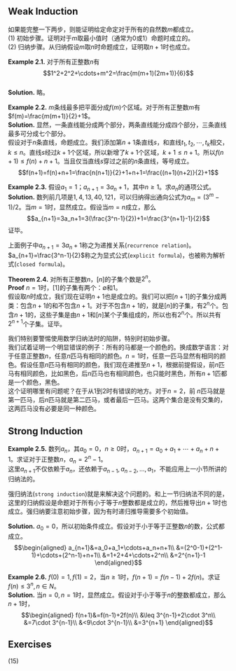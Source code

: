 ## Weak Induction
如果能完整一下两步，则能证明给定命定对于所有的自然数$m$都成立。  
(1) 初始步骤。证明对于$m$取最小值时（通常为0或1）命题时成立的。  
(2) 归纳步骤。从归纳假设$m$取$n$时命题成立，证明取$n+1$时也成立。

**Example 2.1.** 对于所有正整数$n$有
$$1^2+2^2+\cdots+m^2=\frac{m(m+1)(2m+1)}{6}$$  
**Solution.** 略。

**Example 2.2.** $m$条线最多把平面分成$f(m)$个区域。对于所有正整数$m$有$f(m)=\frac{m(m+1)}{2}+1$。  
**Solution.** 显然，一条直线能分成两个部分，两条直线能分成四个部分，三条直线最多可分成七个部分。  
假设对于$n$条直线，命题成立。我们添加第$n+1$条直线$s$，和直线$t_1,t_2,\cdots,t_k$相交，$k\leq n$。直线$s$经过$k+1$个区域，所以新增了$k+1$个区域，$k+1\leq n+1$。所以$f(n+1)\leq f(n)+n+1$。当且仅当直线$s$穿过之前的$n$条直线，等号成立。
$$f(n+1)=f(n)+n+1=\frac{n(n+1)}{2}+1+n+1=\frac{(n+1)(n+2)}{2}+1$$

**Example 2.3.** 假设$a_1=1$；$a_{n+1}=3a_n+1$，其中$n\geq 1$。求$a_n$的通项公式。  
**Solution.** 数列前几项是$1, 4, 13, 40, 121$，可以归纳得出通向公式为$a_m=(3^m-1)/2$。当$m=1$时，显然成立。假设当$m=n$成立，那么
$$a_{n+1}=3a_n+1=3(\frac{3^n-1}{2})+1=\frac{3^{n+1}-1}{2}$$
证毕。

上面例子中$a_{n+1}=3a_n+1$称之为递推关系(`recurrence relation`)。$a_{n+1}=\frac{3^n-1}{2}$称之为显式公式(`explicit formula`)，也被称为解析式(`closed formula`)。

**Theorem 2.4.** 对所有正整数$n$，$[n]$的子集个数是$2^n$。  
**Proof** $n=1$时，$[1]$的子集有两个：$\emptyset$和${1}$。  
假设取$n$时成立，我们现在证明$n+1$也是成立的。我们可以把$[n+1]$的子集分成两类：包含$n+1$的和不包含$n+1$。对于不包含$n+1$的，就是$[n]$的子集，有$2^n$个。包含$n+1$的，这些子集是由$n+1$和$[n]$某个子集组成的，所以也有$2^n$个。所以共有$2^{n+1}$个子集。证毕。

我们特别要警惕使用数学归纳法时的陷阱，特别时初始步骤。  
我们试着证明一个明显错误的例子：所有的马都是一个颜色的。换成数学语言：对于任意正整数$n$，任意$n$匹马有相同的颜色。$n=1$时，任意一匹马显然有相同的颜色。假设任意$n$匹马有相同的颜色，我们现在递推至$n+1$，根据前提假设，前$n$匹马有相同颜色，比如黑色，后$n$匹马也有相同颜色，也只能时黑色，所有$n+1$匹都是一个颜色，黑色。  
这个证明哪里有问题呢？在于从1到2时有错误的地方。对于$n=2$，前
$n$匹马就是第一匹马，后$n$匹马就是第二匹马，或者最后一匹马。这两个集合是没有交集的，这两匹马没有必要是同一种颜色。

## Strong Induction
**Example 2.5.** 数列${a_n}$，其$a_0=0$，$n\geq 0$时，$a_{n+1}=a_0+a_1+\cdots+a_n+n+1$。求证对于正整数$n$，$a_n=2^n-1$。  
这里$a_{n+1}$不仅依赖于$a_n$，还依赖于$a_{n-1},a_{n-2},\ldots,a_1$，不能应用上一小节所讲的归纳法的。  

强归纳法(`strong induction`)就是来解决这个问题的。和上一节归纳法不同的是，这里的归纳假设是命题对于所有小于等于$n$整数都是成立的，然后推导出$n+1$时也成立。强归纳要注意初始步骤，因为有时递归推导需要多个初始值。

**Solution.** $a_0=0$，所以初始条件成立。假设对于小于等于正整数$n$的数，公式都成立。
$$\begin{aligned}
a_{n+1}&=a_0+a_1+\cdots+a_n+n+1\\
&=(2^0-1)+(2^1-1)+\cdots+(2^n-1)+n+1\\
&=1+2+4+\cdots+2^n\\
&=2^{n+1}-1
\end{aligned}$$

**Example 2.6.** $f(0)=1,f(1)=2$，当$n\geq 1$时，$f(n+1)=f(n-1)+2f(n)$。求证$f(n)\leq 3^n,n\in N$。  
**Solution.** 当$n=0,n=1$时，显然成立。假设对于小于等于$n$的整数都成立，那么$n+1$时，
$$\begin{aligned}
f(n+1)&=f(n-1)+2f(n)\\
&\leq 3^{n-1}+2\cdot 3^n\\
&=7\cdot 3^{n-1}\\
&<9\cdot 3^{n-1}\\
&=3^{n+1}
\end{aligned}$$

## Exercises
(15) 
